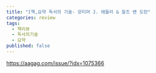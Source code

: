 ```yaml
---
title: "[책,요약 독서의 기술- 모티머 J. 애들러 & 찰즈 밴 도런"
categories: review
tags:
  - 책리뷰
  - 독서의기술
  - 요약
published: false
---
```

https://aagag.com/issue/?idx=1075366
 